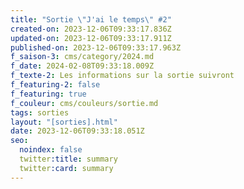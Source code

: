 ```yaml
---
title: "Sortie \"J'ai le temps\" #2"
created-on: 2023-12-06T09:33:17.836Z
updated-on: 2023-12-06T09:33:17.911Z
published-on: 2023-12-06T09:33:17.963Z
f_saison-3: cms/category/2024.md
f_date: 2024-02-08T09:33:18.009Z
f_texte-2: Les informations sur la sortie suivront
f_featuring-2: false
f_featuring: true
f_couleur: cms/couleurs/sortie.md
tags: sorties
layout: "[sorties].html"
date: 2023-12-06T09:33:18.051Z
seo:
  noindex: false
  twitter:title: summary
  twitter:card: summary
---
```

